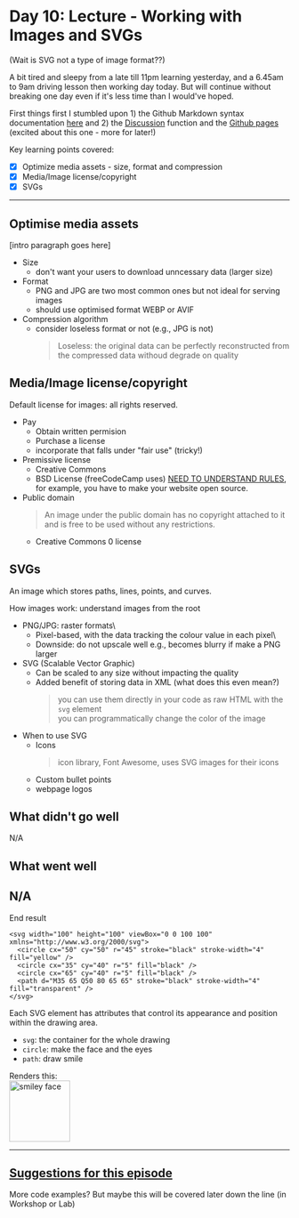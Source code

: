 # Day 10: Lecture - Working with Images and SVGs
(Wait is SVG not a type of image format??)

A bit tired and sleepy from a late till 11pm learning yesterday, and a 6.45am to 9am driving lesson then working day today. But will continue without breaking one day even if it's less time than I would've hoped.

First things first I stumbled upon 1) the Github Markdown syntax documentation [here](https://docs.github.com/en/get-started/writing-on-github/getting-started-with-writing-and-formatting-on-github/basic-writing-and-formatting-syntax) and 2) the [Discussion](https://github.com/codyy2024/code-learning-journal/discussions) function and the [Github pages](https://github.com/codyy2024/code-learning-journal/settings/pages) (excited about this one - more for later!)

Key learning points covered:   
- [x] Optimize media assets - size, format and compression
- [x] Media/Image license/copyright
- [x] SVGs

---

## Optimise media assets  
[intro paragraph goes here]
- Size
  - don't want your users to download unncessary data (larger size)
- Format
  - PNG and JPG are two most common ones but not ideal for serving images
  - should use optimised format WEBP or AVIF
- Compression algorithm
  - consider loseless format or not (e.g., JPG is not)
    > Loseless: the original data can be perfectly reconstructed from the compressed data withoud degrade on quality
## Media/Image license/copyright   
Default license for images: all rights reserved.
- Pay
  - Obtain written permision
  - Purchase a license
  - incorporate that falls under "fair use" (tricky!)
- Premissive license
  - Creative Commons
  - BSD License (freeCodeCamp uses)
  <ins>NEED TO UNDERSTAND RULES</ins>, for example, you have to make your website open source.
- Public domain
  > An image under the public domain has no copyright attached to it and is free to be used without any restrictions.
  - Creative Commons 0 license
## SVGs   
An image which stores paths, lines, points, and curves.

How images work: understand images from the root
- PNG/JPG: raster formats\
  - Pixel-based, with the data tracking the colour value in each pixel\  
  - Downside: do not upscale well e.g., becomes blurry if make a PNG larger
- SVG (Scalable Vector Graphic)
  - Can be scaled to any size without impacting the quality
  - Added benefit of storing data in XML (what does this even mean?)
    > you can use them directly in your code as raw HTML with the `svg` element  
    > you can programmatically change the color of the image
- When to use SVG
  - Icons
    > icon library, Font Awesome, uses SVG images for their icons
  - Custom bullet points
  - webpage logos
  
## What didn't go well
N/A
## What went well
N/A
----

End result
```
<svg width="100" height="100" viewBox="0 0 100 100" xmlns="http://www.w3.org/2000/svg">
  <circle cx="50" cy="50" r="45" stroke="black" stroke-width="4" fill="yellow" />
  <circle cx="35" cy="40" r="5" fill="black" />
  <circle cx="65" cy="40" r="5" fill="black" />
  <path d="M35 65 Q50 80 65 65" stroke="black" stroke-width="4" fill="transparent" />
</svg>
```
Each SVG element has attributes that control its appearance and position within the drawing area.
- `svg`: the container for the whole drawing
- `circle`: make the face and the eyes
- `path`: draw smile

Renders this:\
<img width="109" height="110" alt="smiley face" src="https://github.com/user-attachments/assets/6ff149db-56dd-493d-ba49-355d68ebcbee" />

---

## <ins>Suggestions for this episode</ins>
More code examples? But maybe this will be covered later down the line (in Workshop or Lab)
